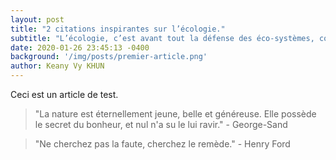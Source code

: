 ```yaml
---
layout: post
title: "2 citations inspirantes sur l’écologie."
subtitle: "L’écologie, c’est avant tout la défense des éco-systèmes, composés par une multitude d’organismes."
date: 2020-01-26 23:45:13 -0400
background: '/img/posts/premier-article.png'
author: Keany Vy KHUN
---
```

Ceci est un article de test.

>"La nature est éternellement jeune, belle et généreuse. Elle possède le secret du bonheur, et nul n'a su le lui ravir." - George-Sand

>"Ne cherchez pas la faute, cherchez le remède." - Henry Ford
